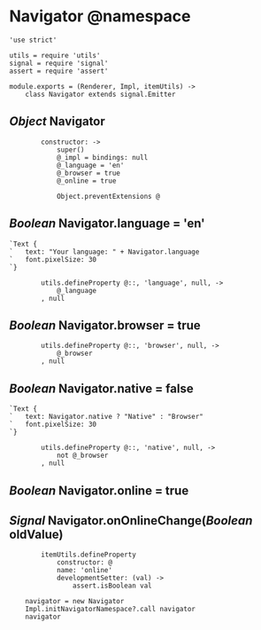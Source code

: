 Navigator @namespace
====================

	'use strict'

	utils = require 'utils'
	signal = require 'signal'
	assert = require 'assert'

	module.exports = (Renderer, Impl, itemUtils) ->
		class Navigator extends signal.Emitter

*Object* Navigator
------------------

			constructor: ->
				super()
				@_impl = bindings: null
				@_language = 'en'
				@_browser = true
				@_online = true

				Object.preventExtensions @

*Boolean* Navigator.language = 'en'
-----------------------------------

```nml
`Text {
`	text: "Your language: " + Navigator.language
`	font.pixelSize: 30
`}
```

			utils.defineProperty @::, 'language', null, ->
				@_language
			, null

*Boolean* Navigator.browser = true
----------------------------------

			utils.defineProperty @::, 'browser', null, ->
				@_browser
			, null

*Boolean* Navigator.native = false
----------------------------------

```style
`Text {
`	text: Navigator.native ? "Native" : "Browser"
`	font.pixelSize: 30
`}
```

			utils.defineProperty @::, 'native', null, ->
				not @_browser
			, null

*Boolean* Navigator.online = true
---------------------------------

## *Signal* Navigator.onOnlineChange(*Boolean* oldValue)

			itemUtils.defineProperty
				constructor: @
				name: 'online'
				developmentSetter: (val) ->
					assert.isBoolean val

		navigator = new Navigator
		Impl.initNavigatorNamespace?.call navigator
		navigator
